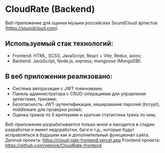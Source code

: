 # CloudRate (Backend)

Веб-приложение для оценки музыки российских SoundCloud артистов (https://soundcloud.com).

## Используемый стак технологий:

  - Frontend: HTML, SCSS, JavaScript, React + Vite, Redux, axios;
  - Backend: JavaScript, Node.js, express, mongoose (MongoDB).

## В веб приложении реализовано:

  - Система авторизации с JWT тоекномами;
  - Панель администратора с CRUD-операциями для управления артистами, треками;
  - Безопасность: JWT-аутентификация, хеширование паролей (bcrypt), middleware для проверки ролей;
  - Оценка треков по 5 критериям и краткая статистика трека по ним;

Веб-приложение разрабатывается только мной и находится в стадии разработки и имеет недоработки, баги и т.д., которые будут исправляться в будушем как и дополнительный функционал сайта.
Деплой проекта: https://cloud-rate-frontend.vercel.app
Frontend проекта: https://github.com/velniok/CloudRate-frontend
